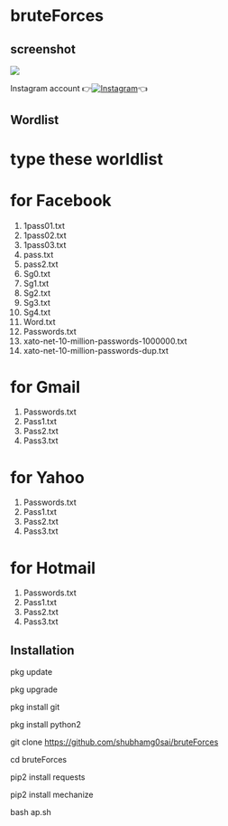 # bruteForces

## screenshot
![ ](https://raw.githubusercontent.com/shubhamg0sai/bruteForces/main/Screenshot_20201020_214357.jpg)

Instagram account
👉[![Instagram  ](https://img.shields.io/badge/INSTAGRAM-FOLLOW-red?style=for-the-badge&logo=instagram)](https://www.instagram.com/shubhamg0sai)👈


## Wordlist
# type these worldlist
 # for Facebook
 1. 1pass01.txt
 2. 1pass02.txt
 3. 1pass03.txt
 4. pass.txt
 5. pass2.txt
 6. Sg0.txt
 7. Sg1.txt
 8. Sg2.txt
 9. Sg3.txt
10. Sg4.txt
11. Word.txt
12. Passwords.txt
13. xato-net-10-million-passwords-1000000.txt
14. xato-net-10-million-passwords-dup.txt

 # for Gmail
 1. Passwords.txt
 2. Pass1.txt
 3. Pass2.txt
 4. Pass3.txt
 
 # for Yahoo
 1. Passwords.txt
 2. Pass1.txt
 3. Pass2.txt
 4. Pass3.txt
 
 # for Hotmail
 1. Passwords.txt
 2. Pass1.txt
 3. Pass2.txt
 4. Pass3.txt


## Installation

pkg update

pkg upgrade

pkg install git

pkg install python2

git clone https://github.com/shubhamg0sai/bruteForces

cd bruteForces

pip2 install requests

pip2 install mechanize

bash ap.sh
